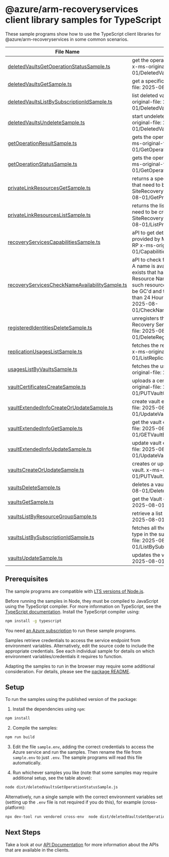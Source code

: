 # @azure/arm-recoveryservices client library samples for TypeScript

These sample programs show how to use the TypeScript client libraries for @azure/arm-recoveryservices in some common scenarios.

| **File Name**                                                                                 | **Description**                                                                                                                                                                                                                                                                                                                                   |
| --------------------------------------------------------------------------------------------- | ------------------------------------------------------------------------------------------------------------------------------------------------------------------------------------------------------------------------------------------------------------------------------------------------------------------------------------------------- |
| [deletedVaultsGetOperationStatusSample.ts][deletedvaultsgetoperationstatussample]             | get the operation status of a deleted vault. x-ms-original-file: 2025-08-01/DeletedVaults_GetOperationStatus.json                                                                                                                                                                                                                                 |
| [deletedVaultsGetSample.ts][deletedvaultsgetsample]                                           | get a specific deleted vault. x-ms-original-file: 2025-08-01/DeletedVaults_Get.json                                                                                                                                                                                                                                                               |
| [deletedVaultsListBySubscriptionIdSample.ts][deletedvaultslistbysubscriptionidsample]         | list deleted vaults in a subscription. x-ms-original-file: 2025-08-01/DeletedVaults_ListBySubscriptionId.json                                                                                                                                                                                                                                     |
| [deletedVaultsUndeleteSample.ts][deletedvaultsundeletesample]                                 | start undelete of a deleted vault. x-ms-original-file: 2025-08-01/DeletedVaults_Undelete.json                                                                                                                                                                                                                                                     |
| [getOperationResultSample.ts][getoperationresultsample]                                       | gets the operation result for a resource. x-ms-original-file: 2025-08-01/GetOperationResult.json                                                                                                                                                                                                                                                  |
| [getOperationStatusSample.ts][getoperationstatussample]                                       | gets the operation status for a resource. x-ms-original-file: 2025-08-01/GetOperationStatus.json                                                                                                                                                                                                                                                  |
| [privateLinkResourcesGetSample.ts][privatelinkresourcesgetsample]                             | returns a specified private link resource that need to be created for Backup and SiteRecovery x-ms-original-file: 2025-08-01/GetPrivateLinkResources.json                                                                                                                                                                                         |
| [privateLinkResourcesListSample.ts][privatelinkresourceslistsample]                           | returns the list of private link resources that need to be created for Backup and SiteRecovery x-ms-original-file: 2025-08-01/ListPrivateLinkResources.json                                                                                                                                                                                       |
| [recoveryServicesCapabilitiesSample.ts][recoveryservicescapabilitiessample]                   | aPI to get details about capabilities provided by Microsoft.RecoveryServices RP x-ms-original-file: 2025-08-01/Capabilities.json                                                                                                                                                                                                                  |
| [recoveryServicesCheckNameAvailabilitySample.ts][recoveryserviceschecknameavailabilitysample] | aPI to check for resource name availability. A name is available if no other resource exists that has the same SubscriptionId, Resource Name and Type or if one or more such resources exist, each of these must be GC'd and their time of deletion be more than 24 Hours Ago x-ms-original-file: 2025-08-01/CheckNameAvailability_Available.json |
| [registeredIdentitiesDeleteSample.ts][registeredidentitiesdeletesample]                       | unregisters the given container from your Recovery Services vault. x-ms-original-file: 2025-08-01/DeleteRegisteredIdentities.json                                                                                                                                                                                                                 |
| [replicationUsagesListSample.ts][replicationusageslistsample]                                 | fetches the replication usages of the vault. x-ms-original-file: 2025-08-01/ListReplicationUsages.json                                                                                                                                                                                                                                            |
| [usagesListByVaultsSample.ts][usageslistbyvaultssample]                                       | fetches the usages of the vault. x-ms-original-file: 2025-08-01/ListUsages.json                                                                                                                                                                                                                                                                   |
| [vaultCertificatesCreateSample.ts][vaultcertificatescreatesample]                             | uploads a certificate for a resource. x-ms-original-file: 2025-08-01/PUTVaultCred.json                                                                                                                                                                                                                                                            |
| [vaultExtendedInfoCreateOrUpdateSample.ts][vaultextendedinfocreateorupdatesample]             | create vault extended info. x-ms-original-file: 2025-08-01/UpdateVaultExtendedInfo_Put.json                                                                                                                                                                                                                                                       |
| [vaultExtendedInfoGetSample.ts][vaultextendedinfogetsample]                                   | get the vault extended info. x-ms-original-file: 2025-08-01/GETVaultExtendedInfo.json                                                                                                                                                                                                                                                             |
| [vaultExtendedInfoUpdateSample.ts][vaultextendedinfoupdatesample]                             | update vault extended info. x-ms-original-file: 2025-08-01/UpdateVaultExtendedInfo.json                                                                                                                                                                                                                                                           |
| [vaultsCreateOrUpdateSample.ts][vaultscreateorupdatesample]                                   | creates or updates a Recovery Services vault. x-ms-original-file: 2025-08-01/PUTVault.json                                                                                                                                                                                                                                                        |
| [vaultsDeleteSample.ts][vaultsdeletesample]                                                   | deletes a vault. x-ms-original-file: 2025-08-01/DeleteVault.json                                                                                                                                                                                                                                                                                  |
| [vaultsGetSample.ts][vaultsgetsample]                                                         | get the Vault details. x-ms-original-file: 2025-08-01/GETVault.json                                                                                                                                                                                                                                                                               |
| [vaultsListByResourceGroupSample.ts][vaultslistbyresourcegroupsample]                         | retrieve a list of Vaults. x-ms-original-file: 2025-08-01/ListResources.json                                                                                                                                                                                                                                                                      |
| [vaultsListBySubscriptionIdSample.ts][vaultslistbysubscriptionidsample]                       | fetches all the resources of the specified type in the subscription. x-ms-original-file: 2025-08-01/ListBySubscriptionIds.json                                                                                                                                                                                                                    |
| [vaultsUpdateSample.ts][vaultsupdatesample]                                                   | updates the vault. x-ms-original-file: 2025-08-01/PATCHVault.json                                                                                                                                                                                                                                                                                 |

## Prerequisites

The sample programs are compatible with [LTS versions of Node.js](https://github.com/nodejs/release#release-schedule).

Before running the samples in Node, they must be compiled to JavaScript using the TypeScript compiler. For more information on TypeScript, see the [TypeScript documentation][typescript]. Install the TypeScript compiler using:

```bash
npm install -g typescript
```

You need [an Azure subscription][freesub] to run these sample programs.

Samples retrieve credentials to access the service endpoint from environment variables. Alternatively, edit the source code to include the appropriate credentials. See each individual sample for details on which environment variables/credentials it requires to function.

Adapting the samples to run in the browser may require some additional consideration. For details, please see the [package README][package].

## Setup

To run the samples using the published version of the package:

1. Install the dependencies using `npm`:

```bash
npm install
```

2. Compile the samples:

```bash
npm run build
```

3. Edit the file `sample.env`, adding the correct credentials to access the Azure service and run the samples. Then rename the file from `sample.env` to just `.env`. The sample programs will read this file automatically.

4. Run whichever samples you like (note that some samples may require additional setup, see the table above):

```bash
node dist/deletedVaultsGetOperationStatusSample.js
```

Alternatively, run a single sample with the correct environment variables set (setting up the `.env` file is not required if you do this), for example (cross-platform):

```bash
npx dev-tool run vendored cross-env  node dist/deletedVaultsGetOperationStatusSample.js
```

## Next Steps

Take a look at our [API Documentation][apiref] for more information about the APIs that are available in the clients.

[deletedvaultsgetoperationstatussample]: https://github.com/Azure/azure-sdk-for-js/blob/main/sdk/recoveryservices/arm-recoveryservices/samples/v7/typescript/src/deletedVaultsGetOperationStatusSample.ts
[deletedvaultsgetsample]: https://github.com/Azure/azure-sdk-for-js/blob/main/sdk/recoveryservices/arm-recoveryservices/samples/v7/typescript/src/deletedVaultsGetSample.ts
[deletedvaultslistbysubscriptionidsample]: https://github.com/Azure/azure-sdk-for-js/blob/main/sdk/recoveryservices/arm-recoveryservices/samples/v7/typescript/src/deletedVaultsListBySubscriptionIdSample.ts
[deletedvaultsundeletesample]: https://github.com/Azure/azure-sdk-for-js/blob/main/sdk/recoveryservices/arm-recoveryservices/samples/v7/typescript/src/deletedVaultsUndeleteSample.ts
[getoperationresultsample]: https://github.com/Azure/azure-sdk-for-js/blob/main/sdk/recoveryservices/arm-recoveryservices/samples/v7/typescript/src/getOperationResultSample.ts
[getoperationstatussample]: https://github.com/Azure/azure-sdk-for-js/blob/main/sdk/recoveryservices/arm-recoveryservices/samples/v7/typescript/src/getOperationStatusSample.ts
[privatelinkresourcesgetsample]: https://github.com/Azure/azure-sdk-for-js/blob/main/sdk/recoveryservices/arm-recoveryservices/samples/v7/typescript/src/privateLinkResourcesGetSample.ts
[privatelinkresourceslistsample]: https://github.com/Azure/azure-sdk-for-js/blob/main/sdk/recoveryservices/arm-recoveryservices/samples/v7/typescript/src/privateLinkResourcesListSample.ts
[recoveryservicescapabilitiessample]: https://github.com/Azure/azure-sdk-for-js/blob/main/sdk/recoveryservices/arm-recoveryservices/samples/v7/typescript/src/recoveryServicesCapabilitiesSample.ts
[recoveryserviceschecknameavailabilitysample]: https://github.com/Azure/azure-sdk-for-js/blob/main/sdk/recoveryservices/arm-recoveryservices/samples/v7/typescript/src/recoveryServicesCheckNameAvailabilitySample.ts
[registeredidentitiesdeletesample]: https://github.com/Azure/azure-sdk-for-js/blob/main/sdk/recoveryservices/arm-recoveryservices/samples/v7/typescript/src/registeredIdentitiesDeleteSample.ts
[replicationusageslistsample]: https://github.com/Azure/azure-sdk-for-js/blob/main/sdk/recoveryservices/arm-recoveryservices/samples/v7/typescript/src/replicationUsagesListSample.ts
[usageslistbyvaultssample]: https://github.com/Azure/azure-sdk-for-js/blob/main/sdk/recoveryservices/arm-recoveryservices/samples/v7/typescript/src/usagesListByVaultsSample.ts
[vaultcertificatescreatesample]: https://github.com/Azure/azure-sdk-for-js/blob/main/sdk/recoveryservices/arm-recoveryservices/samples/v7/typescript/src/vaultCertificatesCreateSample.ts
[vaultextendedinfocreateorupdatesample]: https://github.com/Azure/azure-sdk-for-js/blob/main/sdk/recoveryservices/arm-recoveryservices/samples/v7/typescript/src/vaultExtendedInfoCreateOrUpdateSample.ts
[vaultextendedinfogetsample]: https://github.com/Azure/azure-sdk-for-js/blob/main/sdk/recoveryservices/arm-recoveryservices/samples/v7/typescript/src/vaultExtendedInfoGetSample.ts
[vaultextendedinfoupdatesample]: https://github.com/Azure/azure-sdk-for-js/blob/main/sdk/recoveryservices/arm-recoveryservices/samples/v7/typescript/src/vaultExtendedInfoUpdateSample.ts
[vaultscreateorupdatesample]: https://github.com/Azure/azure-sdk-for-js/blob/main/sdk/recoveryservices/arm-recoveryservices/samples/v7/typescript/src/vaultsCreateOrUpdateSample.ts
[vaultsdeletesample]: https://github.com/Azure/azure-sdk-for-js/blob/main/sdk/recoveryservices/arm-recoveryservices/samples/v7/typescript/src/vaultsDeleteSample.ts
[vaultsgetsample]: https://github.com/Azure/azure-sdk-for-js/blob/main/sdk/recoveryservices/arm-recoveryservices/samples/v7/typescript/src/vaultsGetSample.ts
[vaultslistbyresourcegroupsample]: https://github.com/Azure/azure-sdk-for-js/blob/main/sdk/recoveryservices/arm-recoveryservices/samples/v7/typescript/src/vaultsListByResourceGroupSample.ts
[vaultslistbysubscriptionidsample]: https://github.com/Azure/azure-sdk-for-js/blob/main/sdk/recoveryservices/arm-recoveryservices/samples/v7/typescript/src/vaultsListBySubscriptionIdSample.ts
[vaultsupdatesample]: https://github.com/Azure/azure-sdk-for-js/blob/main/sdk/recoveryservices/arm-recoveryservices/samples/v7/typescript/src/vaultsUpdateSample.ts
[apiref]: https://learn.microsoft.com/javascript/api/@azure/arm-recoveryservices?view=azure-node-preview
[freesub]: https://azure.microsoft.com/free/
[package]: https://github.com/Azure/azure-sdk-for-js/tree/main/sdk/recoveryservices/arm-recoveryservices/README.md
[typescript]: https://www.typescriptlang.org/docs/home.html
